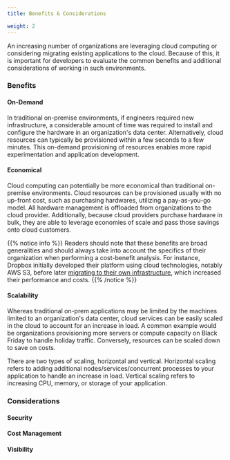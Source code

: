 ```yaml
---
title: Benefits & Considerations

weight: 2
---
```


An increasing number of organizations are leveraging cloud computing or considering migrating existing applications to the cloud. Because of this, it is important for developers to evaluate the common benefits and additional considerations of working in such environments. 

### Benefits

#### On-Demand 

In traditional on-premise environments, if engineers required new infrastructure, a considerable amount of time was required  to install and configure the hardware in an organization's data center. Alternatively, cloud resources can typically be provisioned within a few seconds to a few minutes. This on-demand provisioning of resources enables more rapid experimentation and application development. 

#### Economical 

Cloud computing can potentially be more economical than traditional on-premise environments. Cloud resources can be provisioned usually with no up-front cost, such as purchasing hardwares, utilizing a pay-as-you-go model. All hardware management is offloaded from organizations to the cloud provider. Additionally, because cloud providers purchase hardware in bulk, they are able to leverage economies of scale and pass those savings onto cloud customers.

{{% notice info %}}
Readers should note that these benefits are broad generalities and should always take into account the specifics of their organization when performing a cost-benefit analysis. For instance, Dropbox initially developed their platform using cloud technologies, notably AWS S3, before later [migrating to their own infrastructure](https://www.geekwire.com/2018/dropbox-saved-almost-75-million-two-years-building-tech-infrastructure), which increased their performance and costs. 
{{% /notice %}}

#### Scalability 

Whereas traditional on-prem applications may be limited by the machines limited to an organization's data center, cloud services can be easily scaled in the cloud to account for an increase in load. A common example would be organizations provisioning more servers or compute capacity on Black Friday to handle holiday traffic.  Conversely, resources can be scaled down to save on costs. 

There are two types of scaling, horizontal and vertical. Horizontal scaling refers to adding additional nodes/services/concurrent processes to your application to handle an increase in load. Vertical scaling refers to increasing CPU, memory, or storage of your application.

### Considerations

#### Security

#### Cost Management

#### Visibility